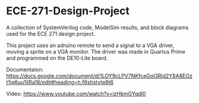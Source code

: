 # ECE-271-Design-Project
A collection of SystemVerilog code, ModelSim results, and block diagrams used for the ECE 271 design project.

This project uses an adruino remote to send a signal to a VGA driver, moving a sprite on a VGA monitor. The driver was made in Quartus Prime and programmed on the DE10-Lite board.

Documentaion: https://docs.google.com/document/d/1LOY9cLPV7NKfceGoI3Rld2Y8A8EOzt1jq6uu1iIRa18/edit#heading=h.f6shstvte8t6

Video: https://www.youtube.com/watch?v=jzHkmGYqdl0
